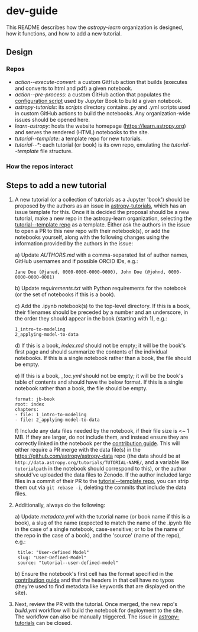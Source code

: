 # dev-guide

This README describes how the _astropy-learn_ organization is designed, how it functions, and how to add a new tutorial.

## Design
### Repos
- _action--execute-convert_: a custom GitHub action that builds (executes and converts to html and pdf) a given notebook.
- _action--pre-process_: a custom GitHub action that populates the [configuration script](https://github.com/astropy-learn/astropy-tutorials/blob/main/_config.yml) used by Jupyter Book to build a given notebook.
- _astropy-tutorials_: its _scripts_ directory contains .py and .yml scripts used in custom GitHub actions to build the notebooks. Any organization-wide issues should be opened here.
- _learn-astropy_: hosts the website homepage (https://learn.astropy.org) and serves the rendered (HTML) notebooks to the site.
- _tutorial--template_: a template repo for new tutorials. 
- _tutorial--*_: each tutorial (or book) is its own repo, emulating the _tutorial--template_ file structure. 

### How the repos interact

## Steps to add a new tutorial
1) A new tutorial (or a collection of tutorials as a Jupyter 'book') should be proposed by the authors as an issue in [astropy-tutorials](https://github.com/astropy-learn/astropy-tutorials), which has an issue template for this. Once it is decided the proposal should be a new tutorial, make a new repo in the astropy-learn organization, selecting the [tutorial--template repo](https://github.com/astropy-learn/tutorial--template) as a template. Either ask the authors in the issue to open a PR to this new repo with their notebook(s), or add the notebooks yourself, along with the following changes using the information provided by the authors in the issue:

   a)  Update _AUTHORS.md_ with a comma-separated list of author names, GitHub usernames and if possible ORCID IDs, e.g.:
     ```
     Jane Doe (@janed, 0000-0000-0000-0000), John Doe (@johnd, 0000-0000-0000-0001)
     ```

   b)  Update _requirements.txt_ with Python requirements for the notebook (or the set of notebooks if this is a book).
   
   c)  Add the .ipynb notebook(s) to the top-level directory. If this is a book, their filenames should be preceded by a number and an underscore, in the order they should appear in the book (starting with 1), e.g.:
     ```
     1_intro-to-modeling
     2_applying-model-to-data
     ```

   d)  If this is a book, _index.md_ should not be empty; it will be the book's first page and should summarize the contents of the individual notebooks. If this is a single notebook rather than a book, the file should be empty.

   e) If this is a book, _\_toc.yml_ should not be empty; it will be the book's table of contents and should have the below format. If this is a single notebook rather than a book, the file should be empty. 
   ```
   format: jb-book
   root: index
   chapters:
   - file: 1_intro-to-modeling
   - file: 2_applying-model-to-data
   ```

   f)  Include any data files needed by the notebook, if their file size is <~ 1 MB. If they are larger, do not include them, and instead ensure they are correctly linked in the notebook per the [contribution guide](https://learn.astropy.org/contributing/). This will either require a PR merge with the data file(s) in the https://github.com/astropy/astropy-data repo (the data should be at `http://data.astropy.org/tutorials/TUTORIAL-NAME/`, and a variable like `tutorialpath` in the notebook should correspond to this), or the author should've uploaded the data files to Zenodo. If the author included large files in a commit of their PR to the [tutorial--template repo](https://github.com/astropy-learn/tutorial--template), you can strip them out via `git rebase -i`, deleting the commits that include the data files.

2) Additionally, always do the following:

   a)  Update _metadata.yml_ with the tutorial name (or book name if this is a book), a slug of the name (expected to match the name of the .ipynb file in the case of a single notebook, case-sensitive; or to be the name of the repo in the case of a book), and the 'source' (name of the repo), e.g.:
     ```
      title: "User-defined Model"
      slug: "User-Defined-Model"
      source: "tutorial--user-defined-model"
     ```

    b)  Ensure the notebook's first cell has the format specified in the [contribution guide](https://learn.astropy.org/contributing/) and that the headers in that cell have no typos (they're used to find metadata like keywords that are displayed on the site).
   
3) Next, review the PR with the tutorial. Once merged, the new repo's _build.yml_ workflow will build the notebook for deployment to the site. The workflow can also be manually triggered. The issue in [astropy-tutorials](https://github.com/astropy-learn/astropy-tutorials) can be closed.
